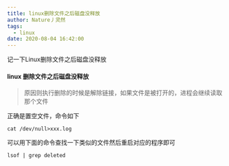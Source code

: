 ```yaml
---
title: linux删除文件之后磁盘没释放
author: Nature丿灵然
tags:
  - linux
date: 2020-08-04 16:42:00
---
```

记一下Linux删除文件之后磁盘没释放
<!--more-->

#### linux 删除文件之后磁盘没释放

> 原因则执行删除的时候是解除链接，如果文件是被打开的，进程会继续读取那个文件

正确是置空文件，命令如下

```shell
cat /dev/null>xxx.log
```

可以用下面的命令查找一下类似的文件然后重启对应的程序即可

```shell
lsof | grep deleted
```
